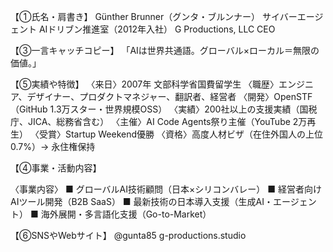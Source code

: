 
【①氏名・肩書き】
Günther Brunner（グンタ・ブルンナー）
サイバーエージェント AIドリブン推進室（2012年入社）
G Productions, LLC CEO


【③一言キャッチコピー】
「AIは世界共通語。グローバル×ローカル＝無限の価値。」

【⑤実績や特徴】
〈来日〉2007年 文部科学省国費留学生
〈職歴〉エンジニア、デザイナー、プロダクトマネジャー、翻訳者、経営者
〈開発〉OpenSTF（GitHub 1.3万スター・世界規模OSS）
〈実績〉200社以上の支援実績（国税庁、JICA、総務省含む）
〈主催〉AI Code Agents祭り主催（YouTube 2万再生）
〈受賞〉Startup Weekend優勝
〈資格〉高度人材ビザ（在住外国人の上位0.7%）→ 永住権保持


【④事業・活動内容】

〈事業内容〉
■ グローバルAI技術顧問（日本×シリコンバレー）
■ 経営者向けAIツール開発（B2B SaaS）
■ 最新技術の日本導入支援（生成AI・エージェント）
■ 海外展開・多言語化支援（Go-to-Market）

【⑥SNSやWebサイト】
@gunta85
g-productions.studio
